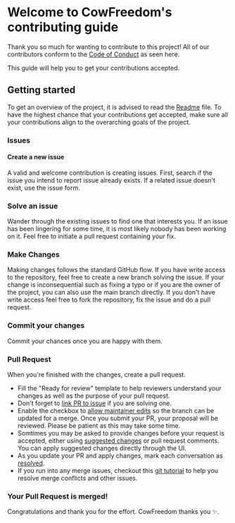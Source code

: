 # Welcome to CowFreedom's contributing guide

Thank you so much for wanting to contribute to this project!
All of our contributors conform to the [Code of Conduct](./CODE_OF_CONDUCT.md) as seen here.

This guide will help you to get your contributions accepted.

## Getting started

To get an overview of the project, it is advised to read the [Readme](README.md) file. To have the highest chance that your contributions get accepted, make sure all your contributions align to the overarching goals of the project.

### Issues

#### Create a new issue

A valid and welcome contribution is creating issues. First, search if the issue you intend to report issue already exists.
If a related issue doesn't exist, use the issue form.

### Solve an issue

Wander through the existing issues to find one that interests you. If an issue has been lingering for
some time, it is most likely nobody has been working on it. Feel free to initiate a pull request containing your fix.

### Make Changes

Making changes follows the standard GitHub flow. If you have write access to the repository, feel free to create a new branch solving the issue. If your change is inconsequential such as fixing a typo or if you are the owner of the project, you can also use the main branch directly. If you don't have write access feel free to fork the repository, fix the issue and do a pull request.

### Commit your changes

Commit your chances once you are happy with them.

### Pull Request

When you're finished with the changes, create a pull request.
- Fill the "Ready for review" template to help reviewers understand your changes as well as the purpose of your pull request.
- Don't forget to [link PR to issue](https://docs.github.com/en/issues/tracking-your-work-with-issues/linking-a-pull-request-to-an-issue) if you are solving one.
- Enable the checkbox to [allow maintainer edits](https://docs.github.com/en/github/collaborating-with-issues-and-pull-requests/allowing-changes-to-a-pull-request-branch-created-from-a-fork) so the branch can be updated for a merge.
Once you submit your PR, your proposal will be reviewed. Please be patient as this may take some time.
- Somtimes you may be asked to provide changes before your request is accepted, either using [suggested changes](https://docs.github.com/en/github/collaborating-with-issues-and-pull-requests/incorporating-feedback-in-your-pull-request) or pull request comments. You can apply suggested changes directly through the UI.
- As you update your PR and apply changes, mark each conversation as [resolved](https://docs.github.com/en/github/collaborating-with-issues-and-pull-requests/commenting-on-a-pull-request#resolving-conversations).
- If you run into any merge issues, checkout this [git tutorial](https://github.com/skills/resolve-merge-conflicts) to help you resolve merge conflicts and other issues.

### Your Pull Request is merged!

Congratulations and thank you for the effort. CowFreedom thanks you :sparkles:.
